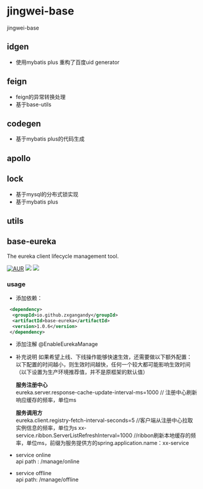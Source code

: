 # jingwei-base
jingwei-base


## idgen
- 使用mybatis plus 重构了百度uid generator

## feign
- feign的异常转换处理
- 基于base-utils
## codegen
- 基于mybatis plus的代码生成

## apollo

## lock
- 基于mysql的分布式锁实现
- 基于mybatis plus
## utils

## base-eureka
The eureka client lifecycle management tool.

[![AUR](https://img.shields.io/badge/license-Apache%20License%202.0-blue.svg)](https://github.com/zxgangandy/jingwei-base/blob/master/LICENSE)
[![](https://img.shields.io/badge/Author-zxgangandy-orange.svg)](https://github.com/zxgangandy/base-eureka)
[![](https://img.shields.io/badge/version-1.0.6-brightgreen.svg)](https://github.com/zxgangandy/base-eureka)

### usage
- 添加依赖：

```xml
 <dependency>
  <groupId>io.github.zxgangandy</groupId>
  <artifactId>base-eureka</artifactId>
  <version>1.0.6</version>
 </dependency>
```

- 添加注解
@EnableEurekaManage

- 补充说明
    如果希望上线、下线操作能够快速生效，还需要做以下额外配置：
    以下配置的时间越小，则生效时间越快，任何一个较大都可能影响生效时间（以下设置为生产环境推荐值，并不是原框架的默认值）

    **服务注册中心**<br>
    eureka.server.response-cache-update-interval-ms=1000 // 注册中心刷新响应缓存的频率，单位ms
    
    **服务调用方**<br>
    eureka.client.registry-fetch-interval-seconds=5 //客户端从注册中心拉取实例信息的频率，单位为s
    xx-service.ribbon.ServerListRefreshInterval=1000 //ribbon刷新本地缓存的频率，单位ms，前缀为服务提供方的spring.application.name：xx-service
    
- service online <br>
    api path : /manage/online 

- service offline <br>
    api path: /manage/offline 
